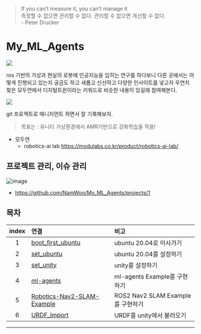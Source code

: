 
>If you can’t measure it, you can’t manage it  
>측정할 수 없으면 관리할 수 없다. 관리할 수 없으면 개선할 수 없다.   
>  \-  Peter Drucker


# My_ML_Agents

![](https://s3.us-west-2.amazonaws.com/secure.notion-static.com/01d1ad11-b3c1-43ef-a650-105b5445bf47/Untitled.png?X-Amz-Algorithm=AWS4-HMAC-SHA256&X-Amz-Content-Sha256=UNSIGNED-PAYLOAD&X-Amz-Credential=AKIAT73L2G45EIPT3X45%2F20211215%2Fus-west-2%2Fs3%2Faws4_request&X-Amz-Date=20211215T160824Z&X-Amz-Expires=86400&X-Amz-Signature=b2fcf99cbf2806df1518a7836230a808da41ee933ed8bfe4f417df38f23d9d7d&X-Amz-SignedHeaders=host&response-content-disposition=filename%20%3D%22Untitled.png%22&x-id=GetObject)


ros 기반의 가상과 현실의 로봇에 인공지능을 입히는 연구를 하다보니 다른 곳에서는 어떻게 진행되고 있는지 궁금도 하고 새롭고 신선하고 다양한 인사이트를 넣고자 우연치 찾은 모두연에서 디지털트윈이라는 키워드로 비슷한 내용이 있길래 참여해본다.

![](https://user-images.githubusercontent.com/8021479/146111601-e52cc03d-ab88-482a-92aa-2640d2b269e4.png)


git 프로젝트로 매니지먼트 하면서 잘 기록해보자.

>목표는 : 유니티 가상환경에서 AMR기반으로 강화학습을 적용!

* 모두연 
  * robotics-ai lab https://modulabs.co.kr/product/robotics-ai-lab/


## 프로젝트 관리, 이슈 관리

![image](https://user-images.githubusercontent.com/8021479/146115156-2db04762-0c62-4951-9821-9d5ee556081f.png)

* https://github.com/NamWoo/My_ML_Agents/projects/1






## 목차

|index|연결|비고|
|:---:|:---|:---|
|1|[boot_first_ubuntu](./docs/boot_first_ubuntu.md)|ubuntu 20.04로 이사가기|
|2|[set_ubuntu](./docs/set_ubuntu.md)|ubuntu 20.04를 설정하기|
|3|[set_unity](./docs/set_unity.md)|unity를 설정하기|
|4|[ml-agents](./docs/ml-agents.md)|ml-agents Example를 구현하기|
|5|[Robotics-Nav2-SLAM-Example](./docs/Robotics-Nav2-SLAM-Example.md)|ROS2 Nav2 SLAM Example를 구현하기|
|6|[URDF_Import](./docs/import_urdf.md)|URDF를 unity에서 불러오기|







---